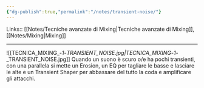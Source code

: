```yaml
---
{"dg-publish":true,"permalink":"/notes/transient-noise/"}
---
```


Links:: [[Notes/Tecniche avanzate di Mixing\|Tecniche avanzate di Mixing]], [[Notes/Mixing\|Mixing]]

---

![[TECNICA_MIXING_-_1_-_TRANSIENT_NOISE.jpg\|TECNICA_MIXING_-_1_-_TRANSIENT_NOISE.jpg]]
Quando un suono è scuro o/e ha pochi transienti, con una parallela si mette un Erosion, un EQ per tagliare le basse e lasciare le alte e un Transient Shaper per abbassare del tutto la coda e amplificare gli attacchi.


